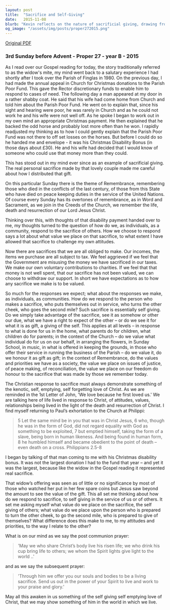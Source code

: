 ```yaml
---
layout: post
title:  "Sacrifice and Self-Giving"
date:   2015-11-08
blurb: "Kevin reflects on the nature of sacrificial giving, drawing from a personal experience with a parishioner's selfless donation. He emphasizes the importance of recognizing and valuing the sacrifices of others, whether in personal relationships, community service, or in remembrance of those who have served and sacrificed for the greater good. The sermon calls for a Christian response that embodies the self-emptying love of Christ, urging us to live in a way that honors the sacrifices made by others."
og_image: "/assets/img/posts/proper272015.png"
---
```

[Original PDF](/assets/pdf/proper272015.pdf)    
### 3rd Sunday before Advent - Proper 27 - year B - 2015

As I read over our Gospel reading for today, the story traditionally referred to as the widow's mite, my mind went back to a salutary experience I had shortly after I took over the Parish of Finglas in 1980. On the previous day, I had made the annual appeal in Church for Christmas donations to the Parish Poor Fund. This gave the Rector discretionary funds to enable him to respond to cases of need. The following day a man appeared at my door in a rather shabby coat. He said that his wife had come home from Church and told him about the Parish Poor Fund. He went on to explain that, since his sight and hearing were poor, he was rarely in Church and as he could not work he and his wife were not well off. As he spoke I began to work out in my own mind an appropriate Christmas payment. He then explained that he backed the odd horse and probably lost more often than he won. I rapidly readjusted my thinking as to how I could gently explain that the Parish Poor Fund was not there to off set losses on the horses. But before I could do so he handed me and envelope - it was his Christmas Disability Bonus (in those days about £30). He and his wife had decided that I would know of someone who could use that money more than they could.

This has stood out in my mind ever since as an example of sacrificial giving. The real personal sacrifice made by that lovely couple made me careful about how I distributed that gift.

On this particular Sunday there is the theme of Remembrance, remembering those who died in the conflicts of the last century, of those from this State who have died on peace keeping duties in the service of the United Nations. Of course every Sunday has its overtones of remembrance, as in Word and Sacrament, as we join in the Creeds of the Church, we remember the life, death and resurrection of our Lord Jesus Christ.

Thinking over this, with thoughts of that disability payment handed over to me, my thoughts turned to the question of how do we, as individuals, as a community, respond to the sacrifice of others. How we choose to respond says a lot about what value we place on that sacrifice, to what extent I have allowed that sacrifice to challenge my own attitudes.

Now there are sacrifices that we are all obliged to make. Our incomes, the items we purchase are all subject to tax. We feel aggrieved if we feel that the Government are misusing the money we have sacrificed in our taxes. We make our own voluntary contributions to charities. If we feel that that money is not well spent, that our sacrifice has not been valued, we can choose to withdraw our support. In short we have expectations as to how any sacrifice we make is to be valued.

So much for the responses we expect; what about the responses we make, as individuals, as communities. How do we respond to the person who makes a sacrifice, who puts themselves out in service, who turns the other cheek, who goes the second mile? Such sacrifice is essentially self giving. Do we simply take advantage of the sacrifice, see it as somehow or other our due, what we have a right to expect of the other – or do we see it for what it is as gift, a giving of the self. This applies at all levels – in response to what is done for us in the home, what parents do for children, what children do for parents; in the context of the Church – do we value what individual do for us on our behalf, in arranging the flowers, in Sunday School, in music, in what is offered in keeping the grounds, in those who offer their service in running the business of the Parish – do we value it, do we honour it as gift as gift; in the context of Remembrance, do the values and priorities we have as a society, the value we place on issues of justice, of peace making, of reconciliation, the value we place on our freedom do honour to the sacrifice that was made by those we remember today.

The Christian response to sacrifice must always demonstrate something of the kenotic, self, emptying, self forgetting love of Christ. As we are reminded in the 1st Letter of John, 'We love because he first loved us.' We are talking here of life lived in response to Christ, of attitudes, values, relationships being lived in the light of the death and resurrection of Christ. I find myself returning to Paul’s exhortation to the Church at Philippi:

> 5 Let the same mind be in you that was in Christ Jesus,
> 6 who, though he was in the form of God,
> did not regard equality with God
> as something to be exploited,
> 7 but emptied himself,
> taking the form of a slave,
> being born in human likeness.
> And being found in human form,
> 8 he humbled himself
> and became obedient to the point of death –
> even death on a cross.
> Philippians 2.5-8

I began by talking of that man coming to me with his Christmas disability bonus. It was not the largest donation I had to the fund that year – and yet it was the largest, because like the widow in the Gospel reading it represented real sacrifice.

That widow’s offering was seen as of little or no significance by most of those who watched her put in her few spare coins but Jesus saw beyond the amount to see the value of the gift. This all set me thinking about how do we respond to sacrifice, to self giving in the service of us or of others. It set me asking myself what value do we place on the sacrifice, the self giving of others; what value do we place upon the person who is prepared to turn the other cheek, to go the second mile, who is prepared to give of themselves? What difference does this make to me, to my attitudes and priorities, to the way I relate to the other?

What is on our mind as we say the post communion prayer:

> 'May we who share Christ’s body live his risen life;
> we who drink his cup bring life to others;
> we whom the Spirit lights give light to the world ..'

and as we say the subsequent prayer:

> 'Through him we offer you our souls and bodies
> to be a living sacrifice.
> Send us out in the power of your Spirit
> to live and work to your praise and glory.'

May all this awaken in us something of the self giving self emptying love of Christ, that we may show something of him in the world in which we live.
